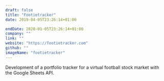 ```yaml
---
draft: false
title: "Footietracker"
date: 2019-04-05T23:26:14+01:00

endDate: 2020-01-05T23:26:14+01:00
company: ""
link: ""
website: "https://footietracker.com"
github: ""
imageName: "footietracker"
---
```

Development of a portfolio tracker for a virtual football stock market with the Google Sheets API.
